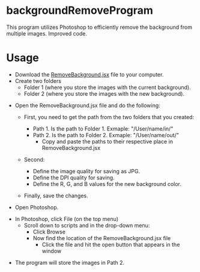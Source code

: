 # backgroundRemoveProgram
This program utilizes Photoshop to efficiently remove the background from multiple images. Improved code.


# Usage   
* Download the [RemoveBackground.jsx](https://github.com/jsolorzano734/backgroundRemoveProgram/blob/main/RemoveBackground.jsx) file to your computer.  
* Create two folders 
	- Folder 1 (where you store the images with the current background).  
	- Folder 2 (where you store the images with the new background).  
 - Open the RemoveBackground.jsx file and do the following:  
	- First, you need to get the path from the two folders that you created:  
		- Path 1. Is the path to Folder 1. Exmaple: "/User/name/in/"  
		- Path 2. Is the path to Folder 2. Exmaple: "/User/name/out/"  
			- Copy and paste the paths to their respective place in RemoveBackground.jsx    

 	- Second:
 		- Define the image quality for saving as JPG.  
 		- Define the DPI quality for saving.  
 		- Define the R, G, and B values for the new background color.    
 	- Finally, save the changes.  
   
* Open Photoshop.  
 - In Photoshop, click File (on the top menu)  
	- Scroll down to scripts and in the drop-down menu:   
		- Click Browse   
		- Now find the location of the RemoveBackground.jsx file    
			- Click the file and hit the open button that appears in the window   
   
* The program will store the images in Path 2. 
